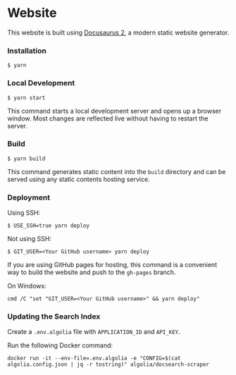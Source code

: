 # Website

This website is built using [Docusaurus 2](https://docusaurus.io/), a modern static website generator.

### Installation

```
$ yarn
```

### Local Development

```
$ yarn start
```

This command starts a local development server and opens up a browser window. Most changes are reflected live without having to restart the server.

### Build

```
$ yarn build
```

This command generates static content into the `build` directory and can be served using any static contents hosting service.

### Deployment

Using SSH:

```
$ USE_SSH=true yarn deploy
```

Not using SSH:

```
$ GIT_USER=<Your GitHub username> yarn deploy
```

If you are using GitHub pages for hosting, this command is a convenient way to build the website and push to the `gh-pages` branch.


On Windows:

```
cmd /C "set "GIT_USER=<Your GitHub username>" && yarn deploy"
```

### Updating the Search Index

Create a `.env.algolia` file with `APPLICATION_ID` and `API_KEY`.

Run the following Docker command:

```
docker run -it --env-file=.env.algolia -e "CONFIG=$(cat algolia.config.json | jq -r tostring)" algolia/docsearch-scraper
```
